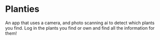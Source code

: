 # Planties
An app that uses a camera, and photo scanning ai to detect which plants you find. Log in the plants you find or own and find all the information for them!
